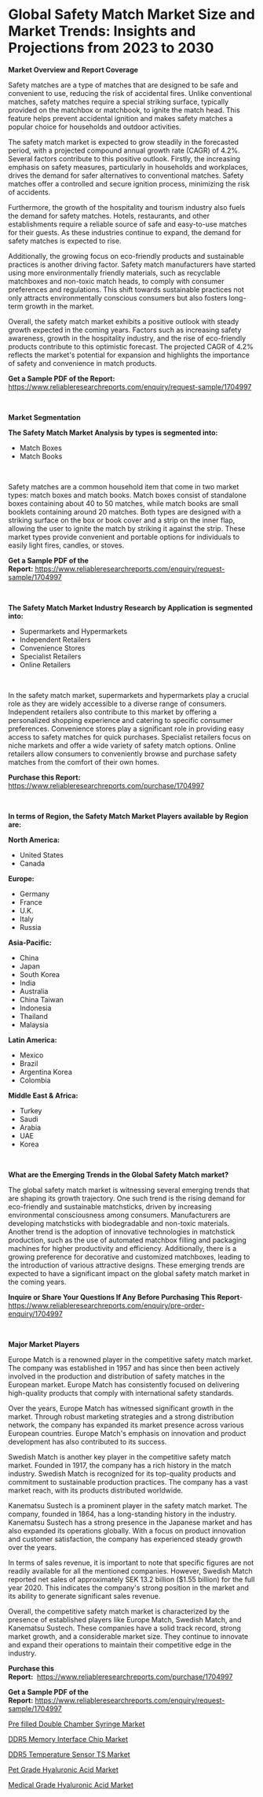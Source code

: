 <p><h1>Global Safety Match Market Size and Market Trends: Insights and Projections from 2023 to 2030</h1></p><p><strong>Market Overview and Report Coverage</strong></p>
<p><p>Safety matches are a type of matches that are designed to be safe and convenient to use, reducing the risk of accidental fires. Unlike conventional matches, safety matches require a special striking surface, typically provided on the matchbox or matchbook, to ignite the match head. This feature helps prevent accidental ignition and makes safety matches a popular choice for households and outdoor activities.</p><p>The safety match market is expected to grow steadily in the forecasted period, with a projected compound annual growth rate (CAGR) of 4.2%. Several factors contribute to this positive outlook. Firstly, the increasing emphasis on safety measures, particularly in households and workplaces, drives the demand for safer alternatives to conventional matches. Safety matches offer a controlled and secure ignition process, minimizing the risk of accidents.</p><p>Furthermore, the growth of the hospitality and tourism industry also fuels the demand for safety matches. Hotels, restaurants, and other establishments require a reliable source of safe and easy-to-use matches for their guests. As these industries continue to expand, the demand for safety matches is expected to rise.</p><p>Additionally, the growing focus on eco-friendly products and sustainable practices is another driving factor. Safety match manufacturers have started using more environmentally friendly materials, such as recyclable matchboxes and non-toxic match heads, to comply with consumer preferences and regulations. This shift towards sustainable practices not only attracts environmentally conscious consumers but also fosters long-term growth in the market.</p><p>Overall, the safety match market exhibits a positive outlook with steady growth expected in the coming years. Factors such as increasing safety awareness, growth in the hospitality industry, and the rise of eco-friendly products contribute to this optimistic forecast. The projected CAGR of 4.2% reflects the market's potential for expansion and highlights the importance of safety and convenience in match products.</p></p>
<p><strong>Get a Sample PDF of the Report:</strong> <a href="https://www.reliableresearchreports.com/enquiry/request-sample/1704997">https://www.reliableresearchreports.com/enquiry/request-sample/1704997</a></p>
<p>&nbsp;</p>
<p><strong>Market Segmentation</strong></p>
<p><strong>The Safety Match Market Analysis by types is segmented into:</strong></p>
<p><ul><li>Match Boxes</li><li>Match Books</li></ul></p>
<p>&nbsp;</p>
<p><p>Safety matches are a common household item that come in two market types: match boxes and match books. Match boxes consist of standalone boxes containing about 40 to 50 matches, while match books are small booklets containing around 20 matches. Both types are designed with a striking surface on the box or book cover and a strip on the inner flap, allowing the user to ignite the match by striking it against the strip. These market types provide convenient and portable options for individuals to easily light fires, candles, or stoves.</p></p>
<p><strong>Get a Sample PDF of the Report:</strong>&nbsp;<a href="https://www.reliableresearchreports.com/enquiry/request-sample/1704997">https://www.reliableresearchreports.com/enquiry/request-sample/1704997</a></p>
<p>&nbsp;</p>
<p><strong>The Safety Match Market Industry Research by Application is segmented into:</strong></p>
<p><ul><li>Supermarkets and Hypermarkets</li><li>Independent Retailers</li><li>Convenience Stores</li><li>Specialist Retailers</li><li>Online Retailers</li></ul></p>
<p>&nbsp;</p>
<p><p>In the safety match market, supermarkets and hypermarkets play a crucial role as they are widely accessible to a diverse range of consumers. Independent retailers also contribute to this market by offering a personalized shopping experience and catering to specific consumer preferences. Convenience stores play a significant role in providing easy access to safety matches for quick purchases. Specialist retailers focus on niche markets and offer a wide variety of safety match options. Online retailers allow consumers to conveniently browse and purchase safety matches from the comfort of their own homes.</p></p>
<p><strong>Purchase this Report:</strong>&nbsp; <a href="https://www.reliableresearchreports.com/purchase/1704997">https://www.reliableresearchreports.com/purchase/1704997</a></p>
<p>&nbsp;</p>
<p><strong>In terms of Region, the Safety Match Market Players available by Region are:</strong></p>
<p>
    <p> <strong> North America: </strong>
        <ul>
            <li>United States</li>
            <li>Canada</li>
        </ul>
        </p> 
    <p> <strong> Europe: </strong>
        <ul>
            <li>Germany</li>
            <li>France</li>
            <li>U.K.</li>
            <li>Italy</li>
            <li>Russia</li>
        </ul>
        </p> 
    <p> <strong> Asia-Pacific: </strong>
        <ul>
            <li>China</li>
            <li>Japan</li>
            <li>South Korea</li>
            <li>India</li>
            <li>Australia</li>
            <li>China Taiwan</li>
            <li>Indonesia</li>
            <li>Thailand</li>
            <li>Malaysia</li>
        </ul>
        </p> 
    <p> <strong> Latin America: </strong>
        <ul>
            <li>Mexico</li>
            <li>Brazil</li>
            <li>Argentina Korea</li>
            <li>Colombia</li>
        </ul>
        </p> 
    <p> <strong> Middle East & Africa: </strong>
        <ul>
            <li>Turkey</li>
            <li>Saudi</li>
            <li>Arabia</li>
            <li>UAE</li>
            <li>Korea</li>
        </ul>
    </p>
    </p>
<p>&nbsp;</p>
<p><strong>What are the Emerging Trends in the Global Safety Match market?</strong></p>
<p><p>The global safety match market is witnessing several emerging trends that are shaping its growth trajectory. One such trend is the rising demand for eco-friendly and sustainable matchsticks, driven by increasing environmental consciousness among consumers. Manufacturers are developing matchsticks with biodegradable and non-toxic materials. Another trend is the adoption of innovative technologies in matchstick production, such as the use of automated matchbox filling and packaging machines for higher productivity and efficiency. Additionally, there is a growing preference for decorative and customized matchboxes, leading to the introduction of various attractive designs. These emerging trends are expected to have a significant impact on the global safety match market in the coming years.</p></p>
<p><strong>Inquire or Share Your Questions If Any Before Purchasing This Report</strong>- <a href="https://www.reliableresearchreports.com/enquiry/pre-order-enquiry/1704997">https://www.reliableresearchreports.com/enquiry/pre-order-enquiry/1704997</a></p>
<p>&nbsp;</p>
<p><strong>Major Market Players</strong></p>
<p><p>Europe Match is a renowned player in the competitive safety match market. The company was established in 1957 and has since then been actively involved in the production and distribution of safety matches in the European market. Europe Match has consistently focused on delivering high-quality products that comply with international safety standards.</p><p>Over the years, Europe Match has witnessed significant growth in the market. Through robust marketing strategies and a strong distribution network, the company has expanded its market presence across various European countries. Europe Match's emphasis on innovation and product development has also contributed to its success.</p><p>Swedish Match is another key player in the competitive safety match market. Founded in 1917, the company has a rich history in the match industry. Swedish Match is recognized for its top-quality products and commitment to sustainable production practices. The company has a vast market reach, with its products distributed worldwide.</p><p>Kanematsu Sustech is a prominent player in the safety match market. The company, founded in 1864, has a long-standing history in the industry. Kanematsu Sustech has a strong presence in the Japanese market and has also expanded its operations globally. With a focus on product innovation and customer satisfaction, the company has experienced steady growth over the years.</p><p>In terms of sales revenue, it is important to note that specific figures are not readily available for all the mentioned companies. However, Swedish Match reported net sales of approximately SEK 13.2 billion ($1.55 billion) for the full year 2020. This indicates the company's strong position in the market and its ability to generate significant sales revenue.</p><p>Overall, the competitive safety match market is characterized by the presence of established players like Europe Match, Swedish Match, and Kanematsu Sustech. These companies have a solid track record, strong market growth, and a considerable market size. They continue to innovate and expand their operations to maintain their competitive edge in the industry.</p></p>
<p><strong>Purchase this Report:</strong>&nbsp;&nbsp;<a href="https://www.reliableresearchreports.com/purchase/1704997">https://www.reliableresearchreports.com/purchase/1704997</a></p>
<p></p>
<p><strong>Get a Sample PDF of the Report:</strong>&nbsp;<a href="https://www.reliableresearchreports.com/enquiry/request-sample/1704997">https://www.reliableresearchreports.com/enquiry/request-sample/1704997</a></p>
<p><p><a href="https://www.linkedin.com/pulse/pre-filled-double-chamber-syringe-market-size-share-global-1clde/">Pre filled Double Chamber Syringe Market</a></p><p><a href="https://www.linkedin.com/pulse/ddr5-memory-interface-chip-market-size-2023-2030-global-nwk8e/">DDR5 Memory Interface Chip Market</a></p><p><a href="https://www.linkedin.com/pulse/ddr5-temperature-sensor-ts-market-size-share-global-analysis-fn6oe/">DDR5 Temperature Sensor TS Market</a></p><p><a href="https://medium.com/@russpollich/pet-grade-hyaluronic-acid-market-trends-and-market-analysis-forecasted-for-period-2023-2030-f03b0892b1bb">Pet Grade Hyaluronic Acid Market</a></p><p><a href="https://medium.com/@robbleannon/medical-grade-hyaluronic-acid-market-comprehensive-assessment-by-type-application-and-geography-eac5c2db9e06">Medical Grade Hyaluronic Acid Market</a></p></p>